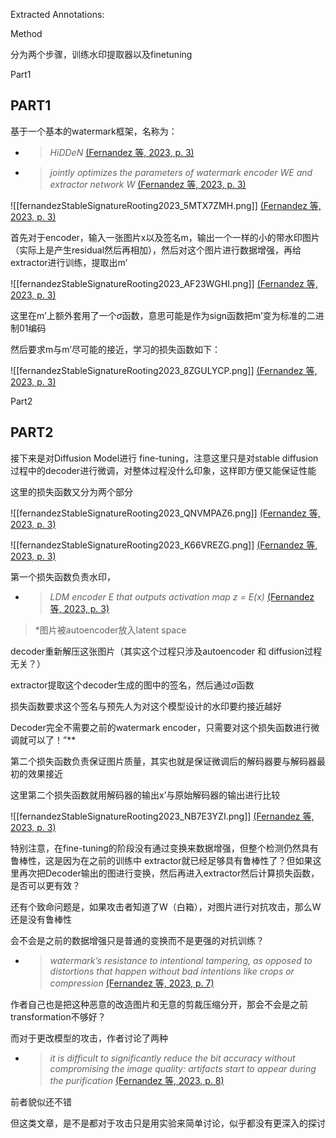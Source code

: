 
Extracted Annotations:

Method


分为两个步骤，训练水印提取器以及finetuning


Part1


## PART1





基于一个基本的watermark框架，名称为：

- > *HiDDeN* [(Fernandez 等, 2023, p. 3)](zotero://open-pdf/library/items/?page=3&annotation=N928PATA) 




- > *jointly optimizes the parameters of watermark encoder WE and extractor network W* [(Fernandez 等, 2023, p. 3)](zotero://open-pdf/library/items/?page=3&annotation=6HV2BNC4) 

![[fernandezStableSignatureRooting2023_5MTX7ZMH.png]] [(Fernandez 等, 2023, p. 3)](zotero://open-pdf/library/items/?page=3&annotation=RMMUVFCX)


首先对于encoder，输入一张图片x以及签名m，输出一个一样的小的带水印图片（实际上是产生residual然后再相加），然后对这个图片进行数据增强，再给extractor进行训练，提取出m’

![[fernandezStableSignatureRooting2023_AF23WGHI.png]] [(Fernandez 等, 2023, p. 3)](zotero://open-pdf/library/items/?page=3&annotation=D638KKFB)


这里在m’上额外套用了一个$\sigma$函数，意思可能是作为sign函数把m’变为标准的二进制01编码


然后要求m与m’尽可能的接近，学习的损失函数如下：

![[fernandezStableSignatureRooting2023_8ZGULYCP.png]] [(Fernandez 等, 2023, p. 3)](zotero://open-pdf/library/items/?page=3&annotation=WCB3V89M)






Part2

## PART2
接下来是对Diffusion Model进行 fine-tuning，注意这里只是对stable diffusion过程中的decoder进行微调，对整体过程没什么印象，这样即方便又能保证性能


这里的损失函数又分为两个部分

![[fernandezStableSignatureRooting2023_QNVMPAZ6.png]] [(Fernandez 等, 2023, p. 3)](zotero://open-pdf/library/items/?page=3&annotation=YMBLEFWK)




![[fernandezStableSignatureRooting2023_K66VREZG.png]] [(Fernandez 等, 2023, p. 3)](zotero://open-pdf/library/items/?page=3&annotation=VSGSKF6F)


第一个损失函数负责水印，

- > *LDM encoder E that outputs activation map z = E(x)* [(Fernandez 等, 2023, p. 3)](zotero://open-pdf/library/items/?page=3&annotation=DP46HYM9)  
> *图片被autoencoder放入latent space


decoder重新解压这张图片（其实这个过程只涉及autoencoder 和 diffusion过程无关？）


extractor提取这个decoder生成的图中的签名，然后通过$\sigma$函数


损失函数要求这个签名与预先人为对这个模型设计的水印要约接近越好


Decoder完全不需要之前的watermark encoder，只需要对这个损失函数进行微调就可以了！”** 





第二个损失函数负责保证图片质量，其实也就是保证微调后的解码器要与解码器最初的效果接近


这里第二个损失函数就用解码器的输出x’与原始解码器的输出进行比较




![[fernandezStableSignatureRooting2023_NB7E3YZI.png]] [(Fernandez 等, 2023, p. 3)](zotero://open-pdf/library/items/?page=3&annotation=E4UDQQNN)



特别注意，在fine-tuning的阶段没有通过变换来数据增强，但整个检测仍然具有鲁棒性，这是因为在之前的训练中 extractor就已经足够具有鲁棒性了？但如果这里再次把Decoder输出的图进行变换，然后再进入extractor然后计算损失函数，是否可以更有效？





还有个致命问题是，如果攻击者知道了W（白箱），对图片进行对抗攻击，那么W还是没有鲁棒性


会不会是之前的数据增强只是普通的变换而不是更强的对抗训练？

- > *watermark’s resistance to intentional tampering, as opposed to distortions that happen without bad intentions like crops or compression* [(Fernandez 等, 2023, p. 7)](zotero://open-pdf/library/items/?page=7&annotation=TQQ3K6BP) 


作者自己也是把这种恶意的改造图片和无意的剪裁压缩分开，那会不会是之前transformation不够好？





而对于更改模型的攻击，作者讨论了两种

- > *it is difficult to significantly reduce the bit accuracy without compromising the image quality: artifacts start to appear during the purification* [(Fernandez 等, 2023, p. 8)](zotero://open-pdf/library/items/?page=8&annotation=B5LDZQHU) 


前者貌似还不错


但这类文章，是不是都对于攻击只是用实验来简单讨论，似乎都没有更深入的探讨







